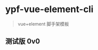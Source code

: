<!--
 * @author: 殷鹏飞
 * @Date: 2019-12-25 18:29:31
 * @information: readme
 -->

# ypf-vue-element-cli

> vue+element 脚手架模板

## 测试版 0v0

